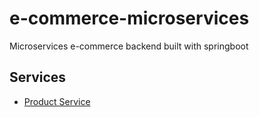 # e-commerce-microservices
Microservices e-commerce backend built with springboot

## Services
- [Product Service](https://github.com/hsahu003/ecommerce-backend-productservice)
